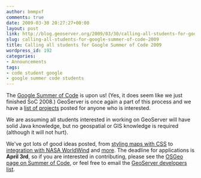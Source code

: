 ```yaml
---
author: bmmpxf
comments: true
date: 2009-03-30 20:27:27+00:00
layout: post
link: http://blog.geoserver.org/2009/03/30/calling-all-students-for-google-summer-of-code-2009/
slug: calling-all-students-for-google-summer-of-code-2009
title: Calling all students for Google Summer of Code 2009
wordpress_id: 192
categories:
- Announcements
tags:
- code student google
- google summer code students
---
```


The [Google Summer of Code](http://code.google.com/soc) is upon us!  (Yes, it does seem like we just finished SoC 2008.)  GeoServer is once again a part of this process and we have a [list of projects](http://geoserver.org/display/GEOS/Summer+of+Code+2009) posted for anyone who is interested.

We are assuming all students interested in working on GeoServer will have solid Java knowledge, but no geospatial or GIS knowledge is required (although it will not hurt).

We've got lots of good ideas posted, from [styling maps with CSS](http://geoserver.org/display/GEOS/Styling+maps+with+CSS) to [integration with NASA WorldWind](http://geoserver.org/display/GEOS/WorldWind+Integration) and [more](http://geoserver.org/display/GEOS/Summer+of+Code+2009).  The deadline for applications is **April 3rd**, so if you are interested in contributing, please see the [OSGeo page on Summer of Code](http://wiki.osgeo.org/wiki/Google_Summer_of_Code), or feel free to email the [GeoServer developers list](https://lists.sourceforge.net/lists/listinfo/geoserver-devel).
